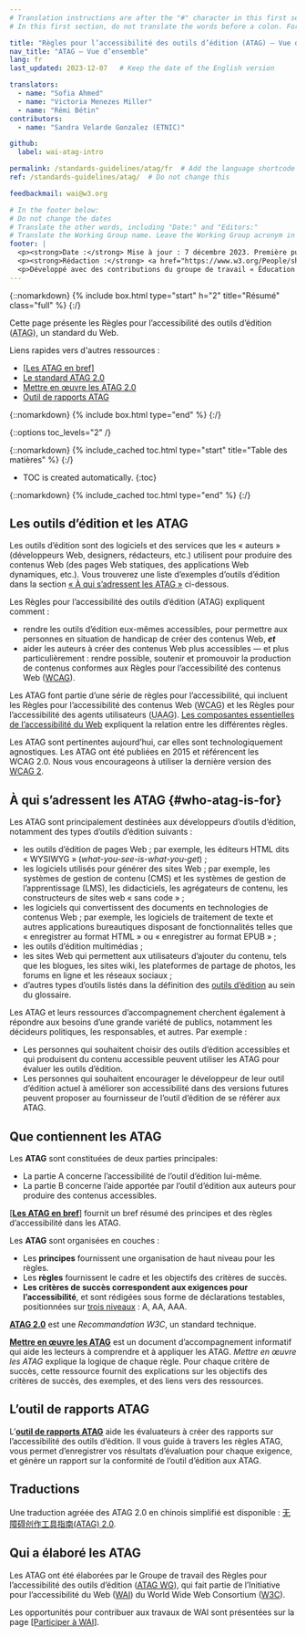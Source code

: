 ```yaml
---
# Translation instructions are after the "#" character in this first section. They are comments that do not show up in the web page. You do not need to translate the instructions after "#".
# In this first section, do not translate the words before a colon. For example, do not translate "title:". Do translate the text after "title:"

title: "Règles pour l’accessibilité des outils d’édition (ATAG) – Vue d’ensemble"
nav_title: "ATAG – Vue d’ensemble"
lang: fr
last_updated: 2023-12-07   # Keep the date of the English version

translators:
  - name: "Sofia Ahmed"
  - name: "Victoria Menezes Miller"
  - name: "Rémi Bétin"
contributors:
  - name: "Sandra Velarde Gonzalez (ETNIC)"

github:
  label: wai-atag-intro

permalink: /standards-guidelines/atag/fr  # Add the language shortcode to the end, with no slash at the end. For example /path/to/file/fr
ref: /standards-guidelines/atag/  # Do not change this

feedbackmail: wai@w3.org

# In the footer below:
# Do not change the dates
# Translate the other words, including "Date:" and "Editors:"
# Translate the Working Group name. Leave the Working Group acronym in English.
footer: |
  <p><strong>Date :</strong> Mise à jour : 7 décembre 2023. Première publication en juillet 2005.</p>
  <p><strong>Rédaction :</strong> <a href="https://www.w3.org/People/shawn">Shawn Lawton Henry</a>.</p>
  <p>Développé avec des contributions du groupe de travail « Éducation et Promotion »  (<a href="https://www.w3.org/WAI/EO/">EOWG</a>) et du groupe de travail des Règles pour l’accessibilité des outils d’édition »  (<a href="https://www.w3.org/WAI/AU/">AUWG</a>).</p>
---
```


{::nomarkdown}
{% include box.html type="start" h="2" title="Résumé" class="full" %}
{:/}

Cette page présente les Règles pour l’accessibilité des outils d’édition (<abbr lang="en" title="Authoring Tool Accessibility Guidelines">ATAG</abbr>), un standard du Web.

Liens rapides vers d'autres ressources :
* [[Les ATAG en bref]](/standards-guidelines/atag/glance/)
* [Le standard ATAG 2.0](https://www.w3.org/TR/ATAG20/)
* [Mettre en œuvre les ATAG 2.0](https://www.w3.org/TR/IMPLEMENTING-ATAG20/)
* [Outil de rapports ATAG](https://www.w3.org/WAI/atag/report-tool/)

{::nomarkdown}
{% include box.html type="end" %}
{:/}

{::options toc_levels="2" /}

{::nomarkdown}
{% include_cached toc.html type="start" title="Table des matières" %}
{:/}

-   TOC is created automatically.
{:toc}

{::nomarkdown}
{% include_cached toc.html type="end" %}
{:/}

## Les outils d’édition et les ATAG

Les outils d’édition sont des logiciels et des services que les « auteurs » (développeurs Web, designers, rédacteurs, etc.) utilisent pour produire des contenus Web (des pages Web statiques, des applications Web dynamiques, etc.). Vous trouverez une liste d’exemples d’outils d’édition dans la section [« À qui s’adressent les ATAG »](#who-atag-is-for) ci-dessous.

Les Règles pour l’accessibilité des outils d’édition (ATAG) expliquent comment :

-   rendre les outils d’édition eux-mêmes accessibles, pour permettre aux personnes en situation de handicap de créer des contenus Web, ***et***
-   aider les auteurs à créer des contenus Web plus accessibles — et plus particulièrement :
    rendre possible, soutenir et promouvoir la production de contenus conformes aux Règles pour l’accessibilité des contenus Web ([WCAG](/standards-guidelines/wcag/)).

Les ATAG font partie d’une série de règles pour l’accessibilité, qui incluent les Règles pour l’accessibilité des contenus Web (<abbr lang="en" title="Web Content Accessibility Guidelines">WCAG</abbr>) et les Règles pour l’accessibilité des agents utilisateurs (<abbr lang="en" title="User Agent Accessibility Guidelines">UAAG</abbr>). [Les composantes essentielles de l’accessibilité du Web](/fundamentals/components/) expliquent la relation entre les différentes règles.

Les ATAG sont pertinentes aujourd’hui, car elles sont technologiquement agnostiques. Les ATAG ont été publiées en 2015 et référencent les WCAG 2.0. Nous vous encourageons à utiliser la dernière version des [WCAG 2](https://www.w3.org/TR/WCAG2/).

## À qui s’adressent les ATAG {#who-atag-is-for}

Les ATAG sont principalement destinées aux développeurs d’outils d’édition, notamment des types d’outils d’édition suivants :

-   les outils d’édition de pages Web ; par exemple, les éditeurs HTML dits « WYSIWYG » (<i lang="en">what-you-see-is-what-you-get</i>) ;
-   les logiciels utilisés pour générer des sites Web ; par exemple, les systèmes de gestion de contenu (CMS) et les systèmes de gestion de l’apprentissage (LMS), les didacticiels, les agrégateurs de contenu, les constructeurs de sites web « sans code » ;
-   les logiciels qui convertissent des documents en technologies de contenus Web ; par exemple, les logiciels de traitement de texte et autres applications bureautiques disposant de fonctionnalités telles que « enregistrer au format HTML » ou « enregistrer au format EPUB » ;
-   les outils d’édition multimédias ;
-   les sites Web qui permettent aux utilisateurs d’ajouter du contenu, tels que les blogues, les sites wiki, les plateformes de partage de photos, les forums en ligne et les réseaux sociaux ;
-   d’autres types d’outils listés dans la définition des [outils d’édition](https://www.w3.org/TR/ATAG20/#def-Authoring-Tool) au sein du glossaire.

Les ATAG et leurs ressources d’accompagnement cherchent également à répondre aux besoins d’une grande variété de publics, notamment les décideurs politiques, les responsables, et autres.
Par exemple :

-   Les personnes qui souhaitent choisir des outils d’édition accessibles et qui produisent du contenu accessible peuvent utiliser les ATAG pour évaluer les outils d’édition.
-   Les personnes qui souhaitent encourager le développeur de leur outil d’édition actuel à améliorer son accessibilité dans des versions futures peuvent proposer au fournisseur de l’outil d’édition de se référer aux ATAG.

## Que contiennent les ATAG

Les **ATAG** sont constituées de deux parties principales:

-   La partie A concerne l’accessibilité de l’outil d’édition lui-même.
-   La partie B concerne l’aide apportée par l’outil d’édition aux auteurs pour produire des contenus accessibles.

[[**Les ATAG en bref**]](/standards-guidelines/atag/glance/) fournit un bref résumé des principes et des règles d’accessibilité dans les ATAG.

Les **ATAG** sont organisées en couches :

-   Les **principes** fournissent une organisation de haut niveau pour les règles.
-   Les **règles** fournissent le cadre et les objectifs des critères de succès.
-   **Les critères de succès correspondent aux exigences pour l’accessibilité**, et sont rédigées sous forme de déclarations testables, positionnées sur [trois niveaux](https://www.w3.org/TR/ATAG20/#intro_understand_levels_conformance) : A, AA, AAA.

[**ATAG 2.0**](https://www.w3.org/TR/ATAG20/) est une _Recommandation W3C_, un standard technique.

[**Mettre en œuvre les ATAG**](https://www.w3.org/TR/IMPLEMENTING-ATAG20/)
est un document d’accompagnement informatif qui aide les lecteurs à comprendre et à appliquer les ATAG. <em>Mettre en œuvre les ATAG</em> explique la logique de chaque règle. Pour chaque critère de succès, cette ressource fournit des explications sur les objectifs des critères de succès, des exemples, et des liens vers des ressources.

## L’outil de rapports ATAG

L’[**outil de rapports ATAG**](https://www.w3.org/WAI/atag/report-tool/) aide les évaluateurs à créer des rapports sur l’accessibilité des outils d’édition. Il vous guide à travers les règles ATAG, vous permet d’enregistrer vos résultats d’évaluation pour chaque exigence, et génère un rapport sur la conformité de l’outil d’édition aux ATAG.

## Traductions

Une traduction agréée des ATAG 2.0 en chinois simplifié est disponible : [无障碍创作工具指南(ATAG) 2.0](https://www.w3.org/Translations/ATAG20-zh/).

## Qui a élaboré les ATAG

Les ATAG ont été élaborées par le Groupe de travail des Règles pour l’accessibilité des outils d’édition ([<abbr lang="en" title="Authoring Tool Accessibility Guidelines Working Group">ATAG WG</abbr>](https://www.w3.org/WAI/AU/)), qui fait partie de l’Initiative pour l’accessibilité du Web ([WAI](https://www.w3.org/WAI/)) du World Wide Web Consortium ([W3C](https://www.w3.org/)).

Les opportunités pour contribuer aux travaux de WAI sont présentées sur la page [[Participer à WAI]](/about/participating/).
